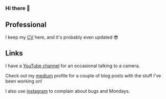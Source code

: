 ### Hi there 👋

## Professional

I keep my [CV](CV.md) here, and it's probably even updated 😎

## Links

I have a [YouTube channel](https://www.youtube.com/@LifeMeetsCode) for an occasional talking to a camera.

Check out my [medium](https://medium.com/@simpikkle) profile for a couple of blog posts with the stuff I've been working on!

I also use [instagram](https://www.instagram.com/simpikkle/) to complain about bugs and Mondays. 
